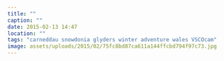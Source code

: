```yaml
---
title: ""
caption: ""
date: 2015-02-13 14:47
location: ""
tags: "carneddau snowdonia glyders winter adventure wales VSCOcam"
image: assets/uploads/2015/02/75fc8bd87ca611a144ffcbd794f97c73.jpg
---
```

